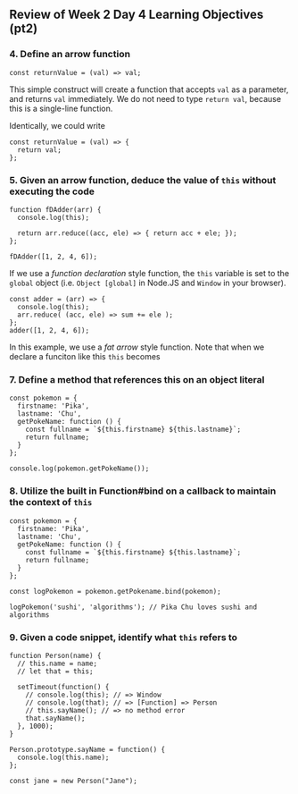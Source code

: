 Review of Week 2 Day 4 Learning Objectives (pt2)
------------------------------------------------

### 4. Define an arrow function

    const returnValue = (val) => val;

This simple construct will create a function that accepts `val` as a parameter, and returns `val` immediately. We do not need to type `return val`, because this is a single-line function.

Identically, we could write

    const returnValue = (val) => {
      return val;
    };

### 5. Given an arrow function, deduce the value of `this` without executing the code

    function fDAdder(arr) {
      console.log(this);

      return arr.reduce((acc, ele) => { return acc + ele; });
    };

    fDAdder([1, 2, 4, 6]);

If we use a *function declaration* style function, the `this` variable is set to the `global` object (i.e. `Object [global]` in Node.JS and `Window` in your browser).

    const adder = (arr) => {
      console.log(this);
      arr.reduce( (acc, ele) => sum += ele );
    };
    adder([1, 2, 4, 6]);

In this example, we use a *fat arrow* style function. Note that when we declare a funciton like this `this` becomes

### 7. Define a method that references this on an object literal

    const pokemon = {
      firstname: 'Pika',
      lastname: 'Chu',
      getPokeName: function () {
        const fullname = `${this.firstname} ${this.lastname}`;
        return fullname;
      }
    };

    console.log(pokemon.getPokeName());

### 8. Utilize the built in Function\#bind on a callback to maintain the context of `this`

    const pokemon = {
      firstname: 'Pika',
      lastname: 'Chu',
      getPokeName: function () {
        const fullname = `${this.firstname} ${this.lastname}`;
        return fullname;
      }
    };

    const logPokemon = pokemon.getPokename.bind(pokemon);

    logPokemon('sushi', 'algorithms'); // Pika Chu loves sushi and algorithms

### 9. Given a code snippet, identify what `this` refers to

    function Person(name) {
      // this.name = name; 
      // let that = this;

      setTimeout(function() {
        // console.log(this); // => Window
        // console.log(that); // => [Function] => Person
        // this.sayName(); // => no method error
        that.sayName();
      }, 1000);
    }

    Person.prototype.sayName = function() {
      console.log(this.name);
    };

    const jane = new Person("Jane");
